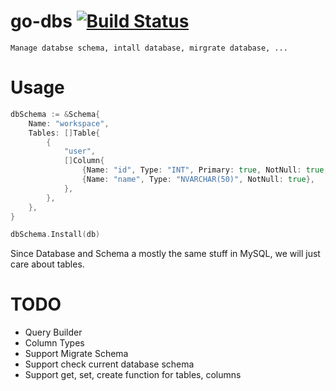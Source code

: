 # go-dbs [![Build Status](https://travis-ci.org/luanphandinh/go-dbs.svg?branch=master)](https://travis-ci.org/luanphandinh/go-dbs)
```
Manage databse schema, intall database, mirgrate database, ...
```

# Usage
```go
dbSchema := &Schema{
    Name: "workspace",
    Tables: []Table{
        {
            "user",
            []Column{
                {Name: "id", Type: "INT", Primary: true, NotNull: true, AutoIncrement: true},
                {Name: "name", Type: "NVARCHAR(50)", NotNull: true},
            },
        },
    },
}

dbSchema.Install(db)
```

Since Database and Schema a mostly the same stuff in MySQL, we will just care about tables.

# TODO

* Query Builder
* Column Types
* Support Migrate Schema
* Support check current database schema
* Support get, set, create function for tables, columns